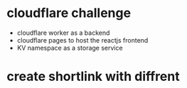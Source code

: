 # cloudflare challenge

- cloudflare worker as a backend
- cloudflare pages to host the reactjs frontend
- KV namespace as a storage service

# create shortlink with diffrent 